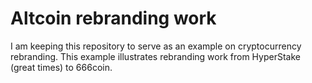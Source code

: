 # Altcoin rebranding work
I am keeping this repository to serve as an example on cryptocurrency rebranding.
This example illustrates rebranding work from HyperStake (great times) to 666coin.
